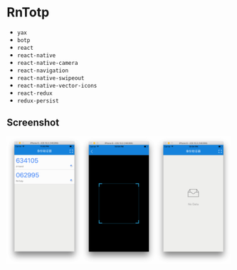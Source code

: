 RnTotp
======

- `yax`
- `botp`
- `react`
- `react-native`
- `react-native-camera`
- `react-navigation`
- `react-native-swipeout`
- `react-native-vector-icons`
- `react-redux`
- `redux-persist`

## Screenshot

![Screenshot](./screenshot/image.png)